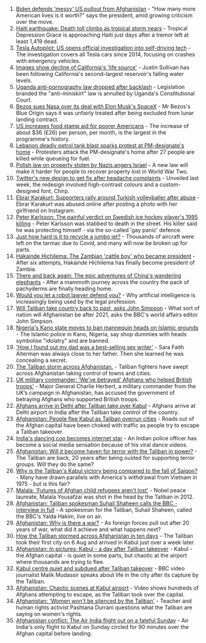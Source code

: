 1. [Biden defends 'messy' US pullout from Afghanistan](https://www.bbc.co.uk/news/world-us-canada-58238497) - "How many more American lives is it worth?" says the president, amid growing criticism over the move.
2. [Haiti earthquake: Death toll climbs as tropical storm nears](https://www.bbc.co.uk/news/world-latin-america-58222888) - Tropical Depression Grace is approaching Haiti just days after a tremor left at least 1,419 dead.
3. [Tesla Autopilot: US opens official investigation into self-driving tech](https://www.bbc.co.uk/news/technology-58232137) - The investigation covers all Tesla cars since 2014, focusing on crashes with emergency vehicles.
4. [Images show decline of California's 'life source'](https://www.bbc.co.uk/news/world-us-canada-58232044) - Justin Sullivan has been following California's second-largest reservoir's falling water levels.
5. [Uganda anti-pornography law dropped after backlash](https://www.bbc.co.uk/news/world-africa-58235637) - Legislation branded the "anti-miniskirt" law is annulled by Uganda's Constitutional Court.
6. [Bezos sues Nasa over its deal with Elon Musk's SpaceX](https://www.bbc.co.uk/news/business-58235479) - Mr Bezos's Blue Origin says it was unfairly treated after being excluded from lunar landing contract.
7. [US increases food stamp aid for poorer Americans](https://www.bbc.co.uk/news/world-us-canada-58235165) - The increase of about $36 (£26) per person, per month, is the largest in the programme's history.
8. [Lebanon deadly petrol tank blast sparks protest at PM-designate's home](https://www.bbc.co.uk/news/world-middle-east-58229183) - Protesters attack the PM-designate's home after 27 people are killed while queueing for fuel.
9. [Polish law on property stolen by Nazis angers Israel](https://www.bbc.co.uk/news/world-europe-58218750) - A new law will make it harder for people to recover property lost in World War Two.
10. [Twitter's new design to get fix after headache complaints](https://www.bbc.co.uk/news/technology-58232131) - Unveiled last week, the redesign involved high-contrast colours and a custom-designed font, Chirp.
11. [Ebrar Karakurt: Supporters rally around Turkish volleyballer after abuse](https://www.bbc.co.uk/news/world-europe-58229818) - Ebrar Karakurt was abused online after posting a photo with her girlfriend on Instagram.
12. [Peter Karlsson: The painful verdict on Swedish ice hockey player's 1995 killing](https://www.bbc.co.uk/sport/ice-hockey/58101549) - Peter Karlsson was stabbed to death in the street. His killer said he was protecting himself - via the so-called 'gay panic' defence.
13. [Just how hard is it to recycle a jumbo jet?](https://www.bbc.co.uk/news/business-57983174) - Thousands of aircraft were left on the tarmac due to Covid, and many will now be broken up for parts.
14. [Hakainde Hichilema: The Zambian 'cattle boy' who became president](https://www.bbc.co.uk/news/world-africa-58229710) - After six attempts, Hakainde Hichilema has finally become president of Zambia.
15. [There and back again: The epic adventures of China's wandering elephants](https://www.bbc.co.uk/news/world-asia-china-58196663) - After a mammoth journey across the country the pack of pachyderms are finally heading home.
16. [Would you let a robot lawyer defend you?](https://www.bbc.co.uk/news/business-58158820) - Why artificial intelligence is increasingly being used by the legal profession.
17. [Will Taliban take country back to past, asks John Simpson](https://www.bbc.co.uk/news/world-58224559) - What sort of nation will Afghanistan be after 2021, asks the BBC's world affairs editor John Simpson.
18. [Nigeria's Kano state moves to ban mannequin heads on Islamic grounds](https://www.bbc.co.uk/news/world-africa-58175709) - The Islamic police in Kano, Nigeria, say shop dummies with heads symbolise "idolatry" and are banned.
19. ['How I found out my dad was a best-selling sex writer'](https://www.bbc.co.uk/news/stories-58171940) - Sara Faith Alterman was always close to her father. Then she learned he was concealing a secret.
20. [The Taliban storm across Afghanistan.](https://www.bbc.co.uk/news/world-asia-58238023) - Taliban fighters have swept across Afghanistan taking control of towns and cities.
21. [UK military commander: 'We've betrayed' Afghans who helped British troops'](https://www.bbc.co.uk/news/uk-58231760) - Major General Charlie Herbert, a military commander from the UK’s campaign in Afghanistan, has accused the government of betraying Afghans who supported British troops.
22. [Afghans arrive in Delhi after Taliban take over Kabul](https://www.bbc.co.uk/news/world-asia-58230068) - Afghans arrive at Delhi airport in India after the Taliban take control of the country.
23. [Afghanistan: People flee Kabul as Taliban overrun cities](https://www.bbc.co.uk/news/world-middle-east-58225187) - Roads out of the Afghan capital have been choked with traffic as people try to escape a Taliban takeover.
24. [India's dancing cop becomes internet star](https://www.bbc.co.uk/news/world-asia-india-58184026) - An Indian police officer has become a social media sensation because of his viral dance videos.
25. [Afghanistan: Will it become haven for terror with the Taliban in power?](https://www.bbc.co.uk/news/world-asia-58232041) - The Taliban are back, 20 years after being ousted for supporting terror groups. Will they do the same?
26. [Why is the Taliban's Kabul victory being compared to the fall of Saigon?](https://www.bbc.co.uk/news/world-asia-58234884) - Many have drawn parallels with America's withdrawal from Vietnam in 1975 - but is this fair?
27. [Malala: 'Futures of Afghan child refugees aren't lost'](https://www.bbc.co.uk/news/world-asia-58236327) - Nobel peace laureate, Malala Yousafzai was shot in the head by the Taliban in 2012.
28. [Afghanistan: Taliban spokesman Suhail Shaheen calls the BBC - interview in full](https://www.bbc.co.uk/news/world-asia-58223530) - A spokesman for the Taliban, Suhail Shaheen, called the BBC's Yalda Hakim, live on air.
29. [Afghanistan: Why is there a war?](https://www.bbc.co.uk/news/world-asia-49192495) - As foreign forces pull out after 20 years of war, what did it achieve and what happens next?
30. [How the Taliban stormed across Afghanistan in ten days](https://www.bbc.co.uk/news/world-58232525) - The Taliban took their first city on 6 Aug and arrived in Kabul just over a week later.
31. [Afghanistan: In pictures: Kabul - a day after Taliban takeover](https://www.bbc.co.uk/news/in-pictures-58225117) - Kabul - the Afghan capital - is quiet in some parts, but chaotic at the airport where thousands are trying to flee.
32. [Kabul centre quiet and subdued after Taliban takeover](https://www.bbc.co.uk/news/world-asia-58232815) - BBC video journalist Malik Mudassir speaks about life in the city after its capture by the Taliban.
33. [Afghanistan: Chaotic scenes at Kabul airport](https://www.bbc.co.uk/news/world-asia-58226712) - Video shows hundreds of Afghans attempting to escape, as the Taliban took over the capital.
34. [Afghanistan: 'Women won't be silenced by the Taliban'](https://www.bbc.co.uk/news/world-asia-58230070) - Teacher and human rights activist Pashtana Durrani questions what the Taliban are saying on women's rights.
35. [Afghanistan conflict: The Air India flight out on a fateful Sunday](https://www.bbc.co.uk/news/world-asia-india-58228280) - Air India's only flight to Kabul on Sunday circled for 90 minutes over the Afghan capital before landing.
